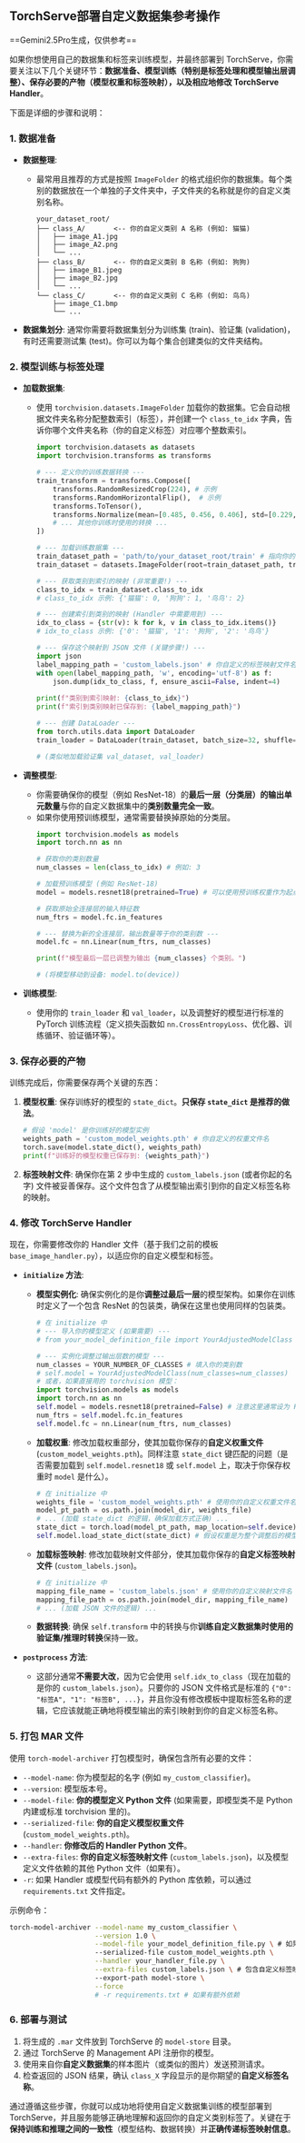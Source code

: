 ## TorchServe部署自定义数据集参考操作

 ==Gemini2.5Pro生成，仅供参考== 

如果你想使用自己的数据集和标签来训练模型，并最终部署到 TorchServe，你需要关注以下几个关键环节：**数据准备、模型训练（特别是标签处理和模型输出层调整）、保存必要的产物（模型权重和标签映射），以及相应地修改 TorchServe Handler**。

下面是详细的步骤和说明：

### 1. 数据准备

*   **数据整理**:
    
    *   最常用且推荐的方式是按照 `ImageFolder` 的格式组织你的数据集。每个类别的数据放在一个单独的子文件夹中，子文件夹的名称就是你的自定义类别名称。
        ```
        your_dataset_root/
        ├── class_A/       <-- 你的自定义类别 A 名称 (例如: 猫猫)
        │   ├── image_A1.jpg
        │   ├── image_A2.png
        │   └── ...
        ├── class_B/       <-- 你的自定义类别 B 名称 (例如: 狗狗)
        │   ├── image_B1.jpeg
        │   ├── image_B2.jpg
        │   └── ...
        └── class_C/       <-- 你的自定义类别 C 名称 (例如: 鸟鸟)
            ├── image_C1.bmp
            └── ...
        ```
*   **数据集划分**: 通常你需要将数据集划分为训练集 (train)、验证集 (validation)，有时还需要测试集 (test)。你可以为每个集合创建类似的文件夹结构。

### 2. 模型训练与标签处理

*   **加载数据集**:
    
    *   使用 `torchvision.datasets.ImageFolder` 加载你的数据集。它会自动根据文件夹名称分配整数索引（标签），并创建一个 `class_to_idx` 字典，告诉你哪个文件夹名称（你的自定义标签）对应哪个整数索引。
        ```python
        import torchvision.datasets as datasets
        import torchvision.transforms as transforms
        
        # --- 定义你的训练数据转换 ---
        train_transform = transforms.Compose([
            transforms.RandomResizedCrop(224), # 示例
            transforms.RandomHorizontalFlip(),  # 示例
            transforms.ToTensor(),
            transforms.Normalize(mean=[0.485, 0.456, 0.406], std=[0.229, 0.224, 0.225]) # 示例，根据你的数据调整
            # ... 其他你训练时使用的转换 ...
        ])
        
        # --- 加载训练数据集 ---
        train_dataset_path = 'path/to/your_dataset_root/train' # 指向你的训练集根目录
        train_dataset = datasets.ImageFolder(root=train_dataset_path, transform=train_transform)
        
        # --- 获取类别到索引的映射 (非常重要!) ---
        class_to_idx = train_dataset.class_to_idx 
        # class_to_idx 示例: {'猫猫': 0, '狗狗': 1, '鸟鸟': 2}
        
        # --- 创建索引到类别的映射 (Handler 中需要用到) ---
        idx_to_class = {str(v): k for k, v in class_to_idx.items()}
        # idx_to_class 示例: {'0': '猫猫', '1': '狗狗', '2': '鸟鸟'}
        
        # --- 保存这个映射到 JSON 文件 (关键步骤!) ---
        import json
        label_mapping_path = 'custom_labels.json' # 你自定义的标签映射文件名
        with open(label_mapping_path, 'w', encoding='utf-8') as f:
            json.dump(idx_to_class, f, ensure_ascii=False, indent=4) 
            
        print(f"类别到索引映射: {class_to_idx}")
        print(f"索引到类别映射已保存到: {label_mapping_path}")
        
        # --- 创建 DataLoader ---
        from torch.utils.data import DataLoader
        train_loader = DataLoader(train_dataset, batch_size=32, shuffle=True, num_workers=4) 
        
        # (类似地加载验证集 val_dataset, val_loader)
        ```
*   **调整模型**:
    *   你需要确保你的模型（例如 ResNet-18）的**最后一层（分类层）的输出单元数量**与你的自定义数据集中的**类别数量完全一致**。
    *   如果你使用预训练模型，通常需要替换掉原始的分类层。
        ```python
        import torchvision.models as models
        import torch.nn as nn
        
        # 获取你的类别数量
        num_classes = len(class_to_idx) # 例如: 3 
        
        # 加载预训练模型 (例如 ResNet-18)
        model = models.resnet18(pretrained=True) # 可以使用预训练权重作为起点
        
        # 获取原始全连接层的输入特征数
        num_ftrs = model.fc.in_features
        
        # --- 替换为新的全连接层，输出数量等于你的类别数 ---
        model.fc = nn.Linear(num_ftrs, num_classes) 
        
        print(f"模型最后一层已调整为输出 {num_classes} 个类别。")
        
        # (将模型移动到设备: model.to(device))
        ```
*   **训练模型**:
    *   使用你的 `train_loader` 和 `val_loader`，以及调整好的模型进行标准的 PyTorch 训练流程（定义损失函数如 `nn.CrossEntropyLoss`、优化器、训练循环、验证循环等）。

### 3. 保存必要的产物

训练完成后，你需要保存两个关键的东西：

1.  **模型权重**: 保存训练好的模型的 `state_dict`。**只保存 `state_dict` 是推荐的做法**。
    ```python
    # 假设 'model' 是你训练好的模型实例
    weights_path = 'custom_model_weights.pth' # 你自定义的权重文件名
    torch.save(model.state_dict(), weights_path)
    print(f"训练好的模型权重已保存到: {weights_path}")
    ```
2.  **标签映射文件**: 确保你在第 2 步中生成的 `custom_labels.json` (或者你起的名字) 文件被妥善保存。这个文件包含了从模型输出索引到你的自定义标签名称的映射。

### 4. 修改 TorchServe Handler

现在，你需要修改你的 Handler 文件（基于我们之前的模板 `base_image_handler.py`），以适应你的自定义模型和标签。

*   **`initialize` 方法**:
    *   **模型实例化**: 确保实例化的是你**调整过最后一层**的模型架构。如果你在训练时定义了一个包含 ResNet 的包装类，确保在这里也使用同样的包装类。
        ```python
        # 在 initialize 中
        # --- 导入你的模型定义 (如果需要) ---
        # from your_model_definition_file import YourAdjustedModelClass 
        
        # --- 实例化调整过输出层数的模型 ---
        num_classes = YOUR_NUMBER_OF_CLASSES # 填入你的类别数
        # self.model = YourAdjustedModelClass(num_classes=num_classes) 
        # 或者，如果直接用的 torchvision 模型：
        import torchvision.models as models
        import torch.nn as nn
        self.model = models.resnet18(pretrained=False) # 注意这里通常设为 False，因为我们要加载自己的权重
        num_ftrs = self.model.fc.in_features
        self.model.fc = nn.Linear(num_ftrs, num_classes)
        ```
    *   **加载权重**: 修改加载权重部分，使其加载你保存的**自定义权重文件** (`custom_model_weights.pth`)。同样注意 `state_dict` 键匹配的问题（是否需要加载到 `self.model.resnet18` 或 `self.model` 上，取决于你保存权重时 `model` 是什么）。
        ```python
        # 在 initialize 中
        weights_file = 'custom_model_weights.pth' # 使用你的自定义权重文件名
        model_pt_path = os.path.join(model_dir, weights_file)
        # ... (加载 state_dict 的逻辑，确保加载方式正确) ...
        state_dict = torch.load(model_pt_path, map_location=self.device)
        self.model.load_state_dict(state_dict) # 假设权重是为整个调整后的模型保存的
        ```
    *   **加载标签映射**: 修改加载映射文件部分，使其加载你保存的**自定义标签映射文件** (`custom_labels.json`)。
        ```python
        # 在 initialize 中
        mapping_file_name = 'custom_labels.json' # 使用你的自定义映射文件名
        mapping_file_path = os.path.join(model_dir, mapping_file_name)
        # ... (加载 JSON 文件的逻辑) ...
        ```
    *   **数据转换**: 确保 `self.transform` 中的转换与你**训练自定义数据集时使用的验证集/推理时转换**保持一致。

*   **`postprocess` 方法**:
    *   这部分通常**不需要大改**，因为它会使用 `self.idx_to_class`（现在加载的是你的 `custom_labels.json`）。只要你的 JSON 文件格式是标准的 `{"0": "标签A", "1": "标签B", ...}`，并且你没有修改模板中提取标签名称的逻辑，它应该就能正确地将模型输出的索引映射到你的自定义标签名称。

### 5. 打包 MAR 文件

使用 `torch-model-archiver` 打包模型时，确保包含所有必要的文件：

*   `--model-name`: 你为模型起的名字 (例如 `my_custom_classifier`)。
*   `--version`: 模型版本号。
*   `--model-file`: **你的模型定义 Python 文件** (如果需要，即模型类不是 Python 内建或标准 torchvision 里的)。
*   `--serialized-file`: **你的自定义模型权重文件** (`custom_model_weights.pth`)。
*   `--handler`: **你修改后的 Handler Python 文件**。
*   `--extra-files`: **你的自定义标签映射文件** (`custom_labels.json`)，以及模型定义文件依赖的其他 Python 文件（如果有）。
*   `-r`: 如果 Handler 或模型代码有额外的 Python 库依赖，可以通过 `requirements.txt` 文件指定。

示例命令：

```bash
torch-model-archiver --model-name my_custom_classifier \
                     --version 1.0 \
                     --model-file your_model_definition_file.py \ # 如果需要模型定义文件
                     --serialized-file custom_model_weights.pth \
                     --handler your_handler_file.py \
                     --extra-files custom_labels.json \ # 包含自定义标签映射
                     --export-path model-store \
                     --force 
                     # -r requirements.txt # 如果有额外依赖
```

### 6. 部署与测试

1.  将生成的 `.mar` 文件放到 TorchServe 的 `model-store` 目录。
2.  通过 TorchServe 的 Management API 注册你的模型。
3.  使用来自你**自定义数据集**的样本图片（或类似的图片）发送预测请求。
4.  检查返回的 JSON 结果，确认 `class_X` 字段显示的是你期望的**自定义标签名称**。

通过遵循这些步骤，你就可以成功地将使用自定义数据集训练的模型部署到 TorchServe，并且服务能够正确地理解和返回你的自定义类别标签了。关键在于**保持训练和推理之间的一致性**（模型结构、数据转换）并**正确传递标签映射信息**。
